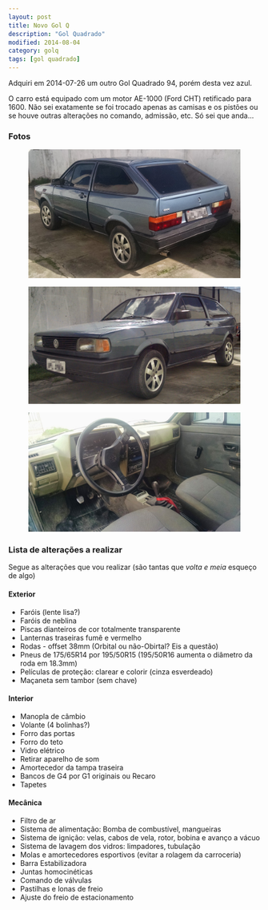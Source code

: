 ```yaml
---
layout: post
title: Novo Gol Q
description: "Gol Quadrado"
modified: 2014-08-04
category: golq
tags: [gol quadrado]
---
```



Adquiri em 2014-07-26 um outro Gol Quadrado 94, porém desta vez azul. 

O carro está equipado com um motor AE-1000 (Ford CHT) retificado para 1600. Não sei exatamente se
foi trocado apenas as camisas e os pistões ou se houve outras alterações no comando, admissão, etc.
Só sei que anda...

### Fotos

<figure>
	<img src="/images/IMG_20140726_142658519.jpg">
</figure>

<figure>
	<img src="/images/IMG_20140726_142718403.jpg">
</figure>

<figure>
	<img src="/images/IMG_20140726_143010928.jpg">
</figure>


### Lista de alterações a realizar

Segue as alterações que vou realizar (são tantas que *volta e meia* esqueço de algo)

#### Exterior
   * Faróis (lente lisa?)
   * Faróis de neblina
   * Piscas dianteiros de cor totalmente transparente
   * Lanternas traseiras fumê e vermelho
   * Rodas - offset 38mm (Orbital ou não-Obirtal? Eis a questão)
   * Pneus de 175/65R14 por 195/50R15 (195/50R16 aumenta o diâmetro da roda em 18.3mm)
   * Películas de proteção: clarear e colorir (cinza esverdeado)
   * Maçaneta sem tambor (sem chave)

#### Interior
   * Manopla de câmbio
   * Volante (4 bolinhas?)
   * Forro das portas
   * Forro do teto
   * Vidro elétrico
   * Retirar aparelho de som
   * Amortecedor da tampa traseira
   * Bancos de G4 por G1 originais ou Recaro
   * Tapetes


#### Mecânica
   * Filtro de ar
   * Sistema de alimentação: Bomba de combustível, mangueiras
   * Sistema de ignição: velas, cabos de vela, rotor, bobina e avanço a vácuo
   * Sistema de lavagem dos vidros: limpadores, tubulação
   * Molas e amortecedores esportivos (evitar a rolagem da carroceria)
   * Barra Estabilizadora
   * Juntas homocinéticas
   * Comando de válvulas
   * Pastilhas e lonas de freio
   * Ajuste do freio de estacionamento

